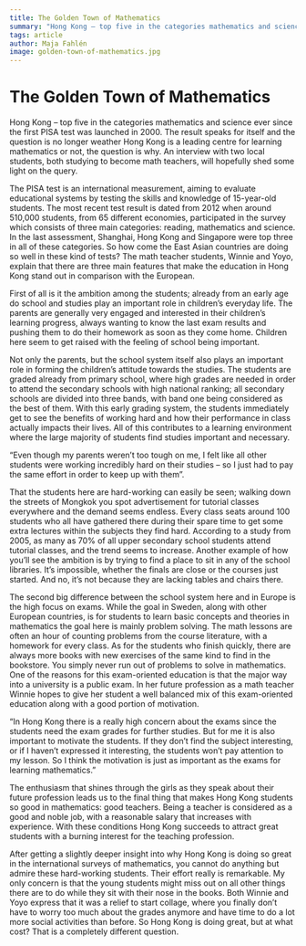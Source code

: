 ```yaml
---
title: The Golden Town of Mathematics
summary: "Hong Kong – top five in the categories mathematics and science ever since the first PISA test was launched in 2000. The result speaks for itself and the question is no longer weather Hong Kong is a leading centre for learning mathematics or not, the question is why. An interview with two local students, both studying to become math teachers, will hopefully shed some light on the query."
tags: article
author: Maja Fahlén
image: golden-town-of-mathematics.jpg
---
```


# The Golden Town of Mathematics
Hong Kong – top five in the categories mathematics and science ever since the first PISA test was launched in 2000. The result speaks for itself and the question is no longer weather Hong Kong is a leading centre for learning mathematics or not, the question is why. An interview with two local students, both studying to become math teachers, will hopefully shed some light on the query.

The PISA test is an international measurement, aiming to evaluate educational systems by testing the skills and knowledge of 15-year-old students. The most recent test result is dated from 2012 when around 510,000 students, from 65 different economies, participated in the survey which consists of three main categories: reading, mathematics and science. In the last assessment, Shanghai, Hong Kong and Singapore were top three in all of these categories. So how come the East Asian countries are doing so well in these kind of tests? The math teacher students, Winnie and Yoyo, explain that there are three main features that make the education in Hong Kong stand out in comparison with the European.

First of all is it the ambition among the students; already from an early age do school and studies play an important role in children’s everyday life. The parents are generally very engaged and interested in their children’s learning progress, always wanting to know the last exam results and pushing them to do their homework as soon as they come home. Children here seem to get raised with the feeling of school being important.

Not only the parents, but the school system itself also plays an important role in forming the children’s attitude towards the studies. The students are graded already from primary school, where high grades are needed in order to attend the secondary schools with high national ranking; all secondary schools are divided into three bands, with band one being considered as the best of them. With this early grading system, the students immediately get to see the benefits of working hard and how their performance in class actually impacts their lives. All of this contributes to a learning environment where the large majority of students find studies important and necessary.

“Even though my parents weren’t too tough on me, I felt like all other students were working incredibly hard on their studies – so I just had to pay the same effort in order to keep up with them”.

That the students here are hard-working can easily be seen; walking down the streets of Mongkok you spot advertisement for tutorial classes everywhere and the demand seems endless. Every class seats around 100 students who all have gathered there during their spare time to get some extra lectures within the subjects they find hard. According to a study from 2005, as many as 70% of all upper secondary school students attend tutorial classes, and the trend seems to increase. Another example of how you’ll see the ambition is by trying to find a place to sit in any of the school libraries. It’s impossible, whether the finals are close or the courses just started. And no, it’s not because they are lacking tables and chairs there.

The second big difference between the school system here and in Europe is the high focus on exams. While the goal in Sweden, along with other European countries, is for students to learn basic concepts and theories in mathematics the goal here is mainly problem solving. The math lessons are often an hour of counting problems from the course literature, with a homework for every class. As for the students who finish quickly, there are always more books with new exercises of the same kind to find in the bookstore. You simply never run out of problems to solve in mathematics. One of the reasons for this exam-oriented education is that the major way into a university is a public exam. In her future profession as a math teacher Winnie hopes to give her student a well balanced mix of this exam-oriented education along with a good portion of motivation.

“In Hong Kong there is a really high concern about the exams since the students need the exam grades for further studies. But for me it is also important to motivate the students. If they don’t find the subject interesting, or if I haven’t expressed it interesting, the students won’t pay attention to my lesson. So I think the motivation is just as important as the exams for learning mathematics.”

The enthusiasm that shines through the girls as they speak about their future profession leads us to the final thing that makes Hong Kong students so good in mathematics: good teachers. Being a teacher is considered as a good and noble job, with a reasonable salary that increases with experience. With these conditions Hong Kong succeeds to attract great students with a burning interest for the teaching profession. 

After getting a slightly deeper insight into why Hong Kong is doing so great in the international surveys of mathematics, you cannot do anything but admire these hard-working students. Their effort really is remarkable. My only concern is that the young students might miss out on all other things there are to do while they sit with their nose in the books. Both Winnie and Yoyo express that it was a relief to start collage, where you finally don’t have to worry too much about the grades anymore and have time to do a lot more social activities than before. So Hong Kong is doing great, but at what cost? That is a completely different question.